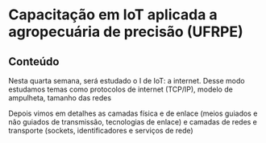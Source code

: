# Capacitação em IoT aplicada a agropecuária de precisão (UFRPE)

## Conteúdo

Nesta quarta semana, será estudado o I de IoT: a internet. Desse modo estudamos temas como protocolos de internet (TCP/IP), modelo de ampulheta, tamanho das redes

Depois vimos em detalhes as camadas física e de enlace (meios guiados e não guiados de transmissão, tecnologias de enlace)
e camadas de redes e transporte (sockets, identificadores e serviços de rede)


